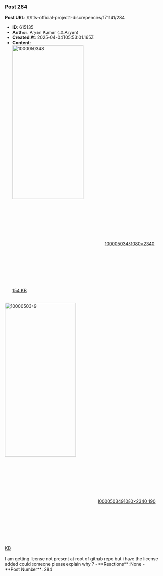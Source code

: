 ### Post 284
**Post URL**: /t/tds-official-project1-discrepencies/171141/284
- **ID**: 615135
- **Author**: Aryan Kumar (_0_Aryan)
- **Created At**: 2025-04-04T05:53:01.165Z
- **Content**:  
  <div class="lightbox-wrapper"><a class="lightbox" href="https://europe1.discourse-cdn.com/flex013/uploads/iitm/original/3X/f/5/f56ad9b52eb9d732629f1a36b7353194cf6acd9e.jpeg" data-download-href="/uploads/short-url/z13Ubyd03fcUA0Wfe6tP2tcsDw2.jpeg?dl=1" title="1000050348" rel="noopener nofollow ugc"><img src="https://europe1.discourse-cdn.com/flex013/uploads/iitm/optimized/3X/f/5/f56ad9b52eb9d732629f1a36b7353194cf6acd9e_2_230x500.jpeg" alt="1000050348" data-base62-sha1="z13Ubyd03fcUA0Wfe6tP2tcsDw2" width="230" height="500" srcset="https://europe1.discourse-cdn.com/flex013/uploads/iitm/optimized/3X/f/5/f56ad9b52eb9d732629f1a36b7353194cf6acd9e_2_230x500.jpeg, https://europe1.discourse-cdn.com/flex013/uploads/iitm/optimized/3X/f/5/f56ad9b52eb9d732629f1a36b7353194cf6acd9e_2_345x750.jpeg 1.5x, https://europe1.discourse-cdn.com/flex013/uploads/iitm/optimized/3X/f/5/f56ad9b52eb9d732629f1a36b7353194cf6acd9e_2_460x1000.jpeg 2x" data-dominant-color="252529"><div class="meta"><svg class="fa d-icon d-icon-far-image svg-icon" aria-hidden="true"><use href="#far-image"></use></svg><span class="filename">1000050348</span><span class="informations">1080×2340 154 KB</span><svg class="fa d-icon d-icon-discourse-expand svg-icon" aria-hidden="true"><use href="#discourse-expand"></use></svg></div></a></div><br>
<div class="lightbox-wrapper"><a class="lightbox" href="https://europe1.discourse-cdn.com/flex013/uploads/iitm/original/3X/0/3/031fb8ca7808375905f4725bba8fa6e38751802d.jpeg" data-download-href="/uploads/short-url/rDoyKZcglIJ0o6SLLgD51BzVqB.jpeg?dl=1" title="1000050349" rel="noopener nofollow ugc"><img src="https://europe1.discourse-cdn.com/flex013/uploads/iitm/optimized/3X/0/3/031fb8ca7808375905f4725bba8fa6e38751802d_2_230x500.jpeg" alt="1000050349" data-base62-sha1="rDoyKZcglIJ0o6SLLgD51BzVqB" width="230" height="500" srcset="https://europe1.discourse-cdn.com/flex013/uploads/iitm/optimized/3X/0/3/031fb8ca7808375905f4725bba8fa6e38751802d_2_230x500.jpeg, https://europe1.discourse-cdn.com/flex013/uploads/iitm/optimized/3X/0/3/031fb8ca7808375905f4725bba8fa6e38751802d_2_345x750.jpeg 1.5x, https://europe1.discourse-cdn.com/flex013/uploads/iitm/optimized/3X/0/3/031fb8ca7808375905f4725bba8fa6e38751802d_2_460x1000.jpeg 2x" data-dominant-color="161A20"><div class="meta"><svg class="fa d-icon d-icon-far-image svg-icon" aria-hidden="true"><use href="#far-image"></use></svg><span class="filename">1000050349</span><span class="informations">1080×2340 190 KB</span><svg class="fa d-icon d-icon-discourse-expand svg-icon" aria-hidden="true"><use href="#discourse-expand"></use></svg></div></a></div><br>
I am getting license not present at root of github repo but i have the license added could someone please explain why ?
- **Reactions**: None
- **Post Number**: 284

